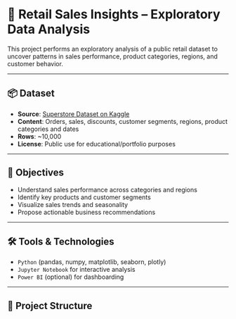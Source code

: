 # 🛒 Retail Sales Insights – Exploratory Data Analysis

This project performs an exploratory analysis of a public retail dataset to uncover patterns in sales performance, product categories, regions, and customer behavior.

---

## 📦 Dataset

- **Source**: [Superstore Dataset on Kaggle](https://www.kaggle.com/datasets/vivek468/superstore-dataset-final)
- **Content**: Orders, sales, discounts, customer segments, regions, product categories and dates
- **Rows**: ~10,000
- **License**: Public use for educational/portfolio purposes

---

## 🎯 Objectives

- Understand sales performance across categories and regions  
- Identify key products and customer segments  
- Visualize sales trends and seasonality  
- Propose actionable business recommendations

---

## 🛠️ Tools & Technologies

- `Python` (pandas, numpy, matplotlib, seaborn, plotly)
- `Jupyter Notebook` for interactive analysis
- `Power BI` (optional) for dashboarding

---

## 📁 Project Structure

